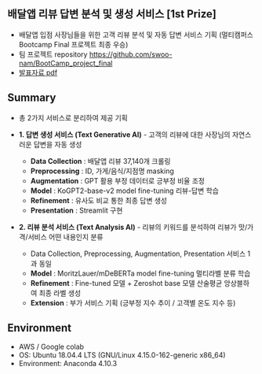 ## 배달앱 리뷰 답변 분석 및 생성 서비스 [1st Prize]

- 배달앱 입점 사장님들을 위한 고객 리뷰 분석 및 자동 답변 서비스 기획 (멀티캠퍼스 Bootcamp Final 프로젝트 최종 우승)
- 팀 프로젝트 repository https://github.com/swoo-nam/BootCamp_project_final
- [발표자료 pdf](https://github.com/piabona/AI-reply-generator-prj/blob/100b9250aeac9d73793436dea4433ee0d8002310/report/%E1%84%8E%E1%85%AC%E1%84%8C%E1%85%A9%E1%86%BC%20%E1%84%91%E1%85%B3%E1%84%85%E1%85%A9%E1%84%8C%E1%85%A6%E1%86%A8%E1%84%90%E1%85%B3%20%E1%84%91%E1%85%A9%E1%84%90%E1%85%B3%E1%84%91%E1%85%A9%E1%86%AF%E1%84%85%E1%85%B5%E1%84%8B%E1%85%A9_1%E1%84%8C%E1%85%A9.pdf) 

## Summary
- 총 2가지 서비스로 분리하여 제공 기획
- **1. 답변 생성 서비스 (Text Generative AI)** - 고객의 리뷰에 대한 사장님의 자연스러운 답변을 자동 생성
  - **Data Collection** : 배달앱 리뷰 37,140개 크롤링
  - **Preprocessing** : ID, 가게/음식/지점명 masking
  - **Augmentation** : GPT 활용 부정 데이터로 긍부정 비율 조정
  - **Model** : KoGPT2-base-v2 model fine-tuning 리뷰-답변 학습
  - **Refinement** : 유사도 비교 통한 최종 답변 생성 
  - **Presentation** : Streamlit 구현

- **2. 리뷰 분석 서비스 (Text Analysis AI)** - 리뷰의 키워드를 분석하여 리뷰가 맛/가격/서비스 어떤 내용인지 분류 
  - Data Collection, Preprocessing, Augmentation, Presentation 서비스 1과 동일
  - **Model** : MoritzLauer/mDeBERTa model fine-tuning 멀티라벨 분류 학습 
  - **Refinement** : Fine-tuned 모델 + Zeroshot base 모델 산술평균 앙상블하여 최종 라벨 생성
  - **Extension** : 부가 서비스 기획 (긍부정 지수 추이 / 고객별 온도 지수 등)

## Environment
- AWS / Google colab
- OS: Ubuntu 18.04.4 LTS (GNU/Linux 4.15.0-162-generic x86_64)
- Environment: Anaconda 4.10.3
